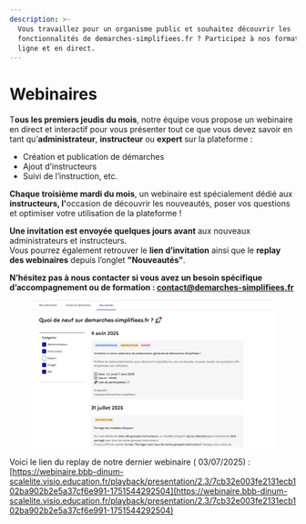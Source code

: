 ```yaml
---
description: >-
  Vous travaillez pour un organisme public et souhaitez découvrir les
  fonctionnalités de demarches-simplifiees.fr ? Participez à nos formations en
  ligne et en direct.
---
```


# Webinaires

T**ous les premiers jeudis du mois**, notre équipe vous propose un webinaire en direct et interactif pour vous présenter tout ce que vous devez savoir en tant qu’**administrateur**, **instructeur** ou **expert** sur la plateforme :

* Création et publication de démarches
* Ajout d’instructeurs
* Suivi de l’instruction, etc.

**Chaque troisième mardi du mois**, un webinaire est spécialement dédié aux **instructeurs, l'**&#x6F;ccasion de découvrir les nouveautés, poser vos questions et optimiser votre utilisation de la plateforme !

**Une invitation est envoyée quelques jours avant** aux nouveaux administrateurs et instructeurs.\
Vous pourrez également retrouver le **lien d’invitation** ainsi que le **replay des webinaires** depuis l’onglet **"Nouveautés"**.&#x20;

**N’hésitez pas à nous contacter si vous avez un besoin spécifique d’accompagnement ou de formation : contact@demarches-simplifiees.fr**



<figure><img src="../.gitbook/assets/image (19).png" alt=""><figcaption></figcaption></figure>



Voici le lien du replay de notre dernier webinaire ( 03/07/2025) : [https://webinaire.bbb-dinum-scalelite.visio.education.fr/playback/presentation/2.3/7cb32e003fe2131ecb102ba902b2e5a37cf6e991-1751544292504](https://webinaire.bbb-dinum-scalelite.visio.education.fr/playback/presentation/2.3/7cb32e003fe2131ecb102ba902b2e5a37cf6e991-1751544292504)



[\
](https://www.demarches-simplifiees.fr/commencer/inscription-aux-webinaires-demarches-simplifiees)





